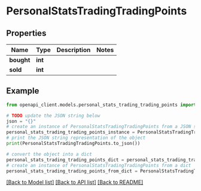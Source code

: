# PersonalStatsTradingTradingPoints


## Properties

Name | Type | Description | Notes
------------ | ------------- | ------------- | -------------
**bought** | **int** |  | 
**sold** | **int** |  | 

## Example

```python
from openapi_client.models.personal_stats_trading_trading_points import PersonalStatsTradingTradingPoints

# TODO update the JSON string below
json = "{}"
# create an instance of PersonalStatsTradingTradingPoints from a JSON string
personal_stats_trading_trading_points_instance = PersonalStatsTradingTradingPoints.from_json(json)
# print the JSON string representation of the object
print(PersonalStatsTradingTradingPoints.to_json())

# convert the object into a dict
personal_stats_trading_trading_points_dict = personal_stats_trading_trading_points_instance.to_dict()
# create an instance of PersonalStatsTradingTradingPoints from a dict
personal_stats_trading_trading_points_from_dict = PersonalStatsTradingTradingPoints.from_dict(personal_stats_trading_trading_points_dict)
```
[[Back to Model list]](../README.md#documentation-for-models) [[Back to API list]](../README.md#documentation-for-api-endpoints) [[Back to README]](../README.md)


